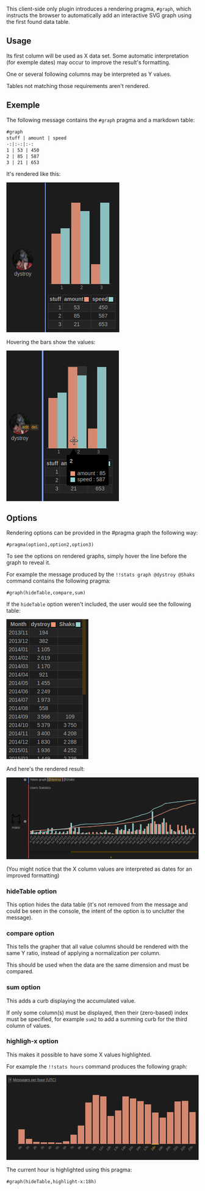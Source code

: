 
This client-side only plugin introduces a rendering pragma, `#graph`, which instructs the browser to automatically add an interactive SVG graph using the first found data table.

## Usage

Its first column will be used as X data set. Some automatic interpretation (for exemple dates) may occur to improve the result's formatting.

One or several following columns may be interpreted as Y values.

Tables not matching those requirements aren't rendered.

## Exemple

The following message contains the `#graph` pragma and a markdown table:

	#graph
	stuff | amount | speed
	-:|:-:|:-:
	1 | 53 | 450
	2 | 85 | 587
	3 | 21 | 653

It's rendered like this:

![small graph](doc/small-graph.png)

Hovering the bars show the values:

![small graph](doc/small-graph-hovered.png)

## Options

Rendering options can be provided in the #pragma graph the following way:

	#pragma(option1,option2,option3)

To see the options on rendered graphs, simply hover the line before the graph to reveal it.

For example the message produced by the `!!stats graph @dystroy @Shaks` command contains the following pragma:

	#graph(hideTable,compare,sum)

If the `hideTable` option weren't included, the user would see the following table:

![hidden table](doc/stats-graph-users-table.png)

And here's the rendered result:

![stats graph users](doc/stats-graph-users.png)

(You might notice that the X column values are interpreted as dates for an improved formatting)

### hideTable option

This option hides the data table (it's not removed from the message and could be seen in the console, the intent of the option is to unclutter the message).

### compare option

This tells the grapher that all value columns should be rendered with the same Y ratio, instead of applying a normalization per column.

This should be used when the data are the same dimension and must be compared.

### sum option

This adds a curb displaying the accumulated value.

If only some column(s) must be displayed, then their (zero-based) index must be specified, for example `sum2` to add a summing curb for the third column of values.

### highligh-x option

This makes it possible to have some X values highlighted.

For example the `!!stats hours` command produces the following graph:

![stats hours](doc/stats-hours.png)

The current hour is highlighted using this pragma:

	#graph(hideTable,highlight-x:18h)

